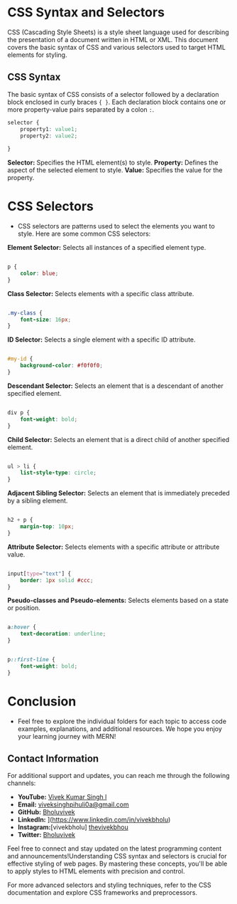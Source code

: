 # CSS Syntax and Selectors

CSS (Cascading Style Sheets) is a style sheet language used for describing the presentation of a document written in HTML or XML. This document covers the basic syntax of CSS and various selectors used to target HTML elements for styling.

## CSS Syntax

The basic syntax of CSS consists of a selector followed by a declaration block enclosed in curly braces `{ }`. Each declaration block contains one or more property-value pairs separated by a colon `:`.

```css
selector {
    property1: value1;
    property2: value2;
    
}
```
**Selector:** Specifies the HTML element(s) to style.
**Property:** Defines the aspect of the selected element to style.
**Value:** Specifies the value for the property.
# CSS Selectors
- CSS selectors are patterns used to select the elements you want to style. Here are some common CSS selectors:

**Element Selector:** Selects all instances of a specified element type.

```css

p {
    color: blue;
}
```
**Class Selector:** Selects elements with a specific class attribute.
```css

.my-class {
    font-size: 16px;
}
```
**ID Selector:** Selects a single element with a specific ID attribute.
```css

#my-id {
    background-color: #f0f0f0;
}
```
**Descendant Selector:** Selects an element that is a descendant of another specified element.
```css

div p {
    font-weight: bold;
}
```
**Child Selector:** Selects an element that is a direct child of another specified element.
```css

ul > li {
    list-style-type: circle;
}
```
**Adjacent Sibling Selector:** Selects an element that is immediately preceded by a sibling element.
```css

h2 + p {
    margin-top: 10px;
}
```
**Attribute Selector:** Selects elements with a specific attribute or attribute value.
```css

input[type="text"] {
    border: 1px solid #ccc;
}
```
**Pseudo-classes and Pseudo-elements:** Selects elements based on a state or position.
```css

a:hover {
    text-decoration: underline;
}


p::first-line {
    font-weight: bold;
}
```
# Conclusion
- Feel free to explore the individual folders for each topic to access code examples, explanations, and additional resources. We hope you enjoy your learning journey with MERN!

## Contact Information

For additional support and updates, you can reach me through the following channels:

- **YouTube:** [Vivek Kumar Singh l](https://www.youtube.com/channel/UClhKtACVRfHeYcDiAxngZpQ)
- **Email:** viveksinghpihuli0a@gmail.com
- **GitHub:** [Bholuvivek](https://github.com/Bholuvivek)
- **LinkedIn:** ](https://www.linkedin.com/in/vivekbholu)
- **Instagram:**[vivekbholu] [thevivekbhou](https://www.instagram.com/thevivekbholu)
- **Twitter:** [Bholuvivek](https://twitter.com/Bholuvivek)

Feel free to connect and stay updated on the latest programming content and announcements!Understanding CSS syntax and selectors is crucial for effective styling of web pages. By mastering these concepts, you'll be able to apply styles to HTML elements with precision and control.

For more advanced selectors and styling techniques, refer to the CSS documentation and explore CSS frameworks and preprocessors.

